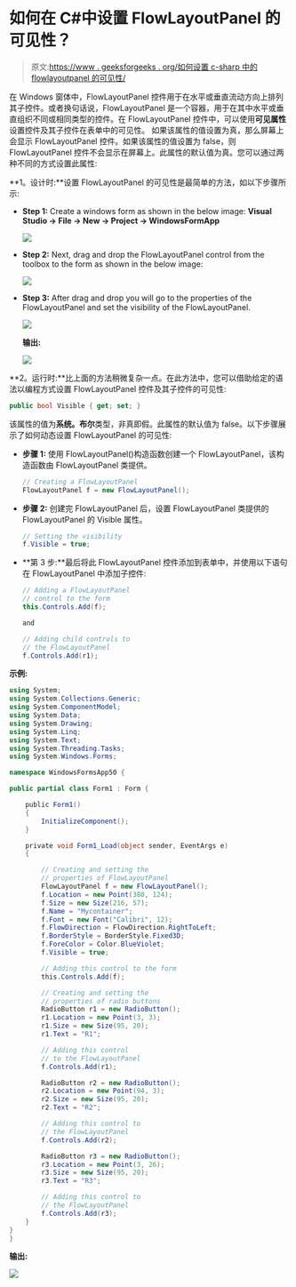 # 如何在 C#中设置 FlowLayoutPanel 的可见性？

> 原文:[https://www . geeksforgeeks . org/如何设置 c-sharp 中的 flowlayoutpanel 的可见性/](https://www.geeksforgeeks.org/how-to-set-the-visibility-of-the-flowlayoutpanel-in-c-sharp/)

在 Windows 窗体中，FlowLayoutPanel 控件用于在水平或垂直流动方向上排列其子控件。或者换句话说，FlowLayoutPanel 是一个容器，用于在其中水平或垂直组织不同或相同类型的控件。在 FlowLayoutPanel 控件中，可以使用**可见属性**设置控件及其子控件在表单中的可见性。
如果该属性的值设置为真，那么屏幕上会显示 FlowLayoutPanel 控件。如果该属性的值设置为 false，则 FlowLayoutPanel 控件不会显示在屏幕上。此属性的默认值为真。您可以通过两种不同的方式设置此属性:

**1。设计时:**设置 FlowLayoutPanel 的可见性是最简单的方法，如以下步骤所示:

*   **Step 1:** Create a windows form as shown in the below image:
    **Visual Studio -> File -> New -> Project -> WindowsFormApp**

    ![](img/de9202f1f4646167e60ea580d67273d9.png)

*   **Step 2:** Next, drag and drop the FlowLayoutPanel control from the toolbox to the form as shown in the below image:

    ![](img/7c56f90e5038e57f1451c130e878cac2.png)

*   **Step 3:** After drag and drop you will go to the properties of the FlowLayoutPanel and set the visibility of the FlowLayoutPanel.

    ![](img/1390092e1f9774e206fefb64028556b8.png)

    **输出:**

    ![](img/6ba27a648d108dfb6fbc0bd09f31b370.png)

**2。运行时:**比上面的方法稍微复杂一点。在此方法中，您可以借助给定的语法以编程方式设置 FlowLayoutPanel 控件及其子控件的可见性:

```cs
public bool Visible { get; set; }
```

该属性的值为**系统。布尔**类型，非真即假。此属性的默认值为 false。以下步骤展示了如何动态设置 FlowLayoutPanel 的可见性:

*   **步骤 1:** 使用 FlowLayoutPanel()构造函数创建一个 FlowLayoutPanel，该构造函数由 FlowLayoutPanel 类提供。

    ```cs
    // Creating a FlowLayoutPanel
    FlowLayoutPanel f = new FlowLayoutPanel();

    ```

*   **步骤 2:** 创建完 FlowLayoutPanel 后，设置 FlowLayoutPanel 类提供的 FlowLayoutPanel 的 Visible 属性。

    ```cs
    // Setting the visibility
    f.Visible = true;

    ```

*   **第 3 步:**最后将此 FlowLayoutPanel 控件添加到表单中，并使用以下语句在 FlowLayoutPanel 中添加子控件:

    ```cs
    // Adding a FlowLayoutPanel
    // control to the form
    this.Controls.Add(f);

    and 

    // Adding child controls to
    // the FlowLayoutPanel
    f.Controls.Add(r1);

    ```

**示例:**

```cs
using System;
using System.Collections.Generic;
using System.ComponentModel;
using System.Data;
using System.Drawing;
using System.Linq;
using System.Text;
using System.Threading.Tasks;
using System.Windows.Forms;

namespace WindowsFormsApp50 {

public partial class Form1 : Form {

    public Form1()
    {
        InitializeComponent();
    }

    private void Form1_Load(object sender, EventArgs e)
    {

        // Creating and setting the
        // properties of FlowLayoutPanel
        FlowLayoutPanel f = new FlowLayoutPanel();
        f.Location = new Point(380, 124);
        f.Size = new Size(216, 57);
        f.Name = "Mycontainer";
        f.Font = new Font("Calibri", 12);
        f.FlowDirection = FlowDirection.RightToLeft;
        f.BorderStyle = BorderStyle.Fixed3D;
        f.ForeColor = Color.BlueViolet;
        f.Visible = true;

        // Adding this control to the form
        this.Controls.Add(f);

        // Creating and setting the 
        // properties of radio buttons
        RadioButton r1 = new RadioButton();
        r1.Location = new Point(3, 3);
        r1.Size = new Size(95, 20);
        r1.Text = "R1";

        // Adding this control 
        // to the FlowLayoutPanel
        f.Controls.Add(r1);

        RadioButton r2 = new RadioButton();
        r2.Location = new Point(94, 3);
        r2.Size = new Size(95, 20);
        r2.Text = "R2";

        // Adding this control to 
        // the FlowLayoutPanel
        f.Controls.Add(r2);

        RadioButton r3 = new RadioButton();
        r3.Location = new Point(3, 26);
        r3.Size = new Size(95, 20);
        r3.Text = "R3";

        // Adding this control to 
        // the FlowLayoutPanel
        f.Controls.Add(r3);
    }
}
}
```

**输出:**

![](img/1234715e9960dde6e22af3781f83dbf9.png)